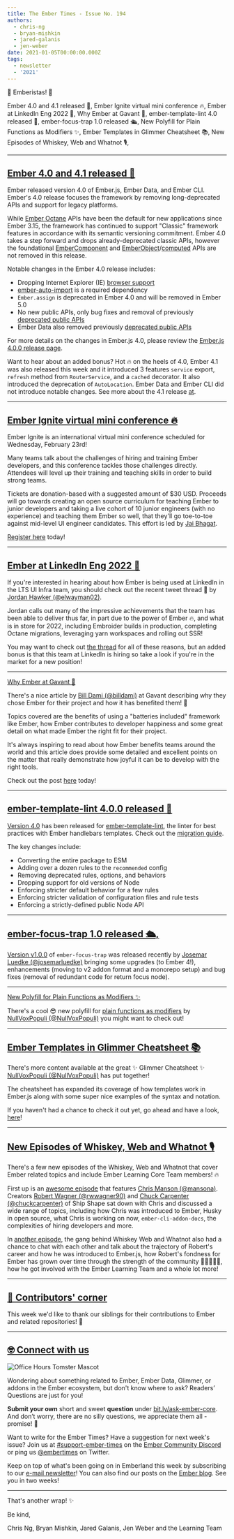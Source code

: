 ```yaml
---
title: The Ember Times - Issue No. 194
authors:
  - chris-ng
  - bryan-mishkin
  - jared-galanis
  - jen-weber
date: 2021-01-05T00:00:00.000Z
tags:
  - newsletter
  - '2021'
---
```


👋 Emberistas! 🐹

Ember 4.0 and 4.1 released 🐹,
Ember Ignite virtual mini conference 🔥,
Ember at LinkedIn Eng 2022 🎉,
Why Ember at Gavant 💛,
ember-template-lint 4.0 released 🧹,
ember-focus-trap 1.0 released 🛳,
New Polyfill for Plain Functions as Modifiers ✨,
Ember Templates in Glimmer Cheatsheet 📚,
New Episodes of Whiskey, Web and Whatnot 🎙,

---

## [Ember 4.0 and 4.1 released 🐹](https://blog.emberjs.com/ember-4-0-released)

Ember released version 4.0 of Ember.js, Ember Data, and Ember CLI. Ember's 4.0 release focuses the framework by removing long-deprecated APIs and support for legacy platforms.

While [Ember Octane](https://emberjs.com/editions/octane/) APIs have been the default for new applications since Ember 3.15, the framework has continued to support "Classic" framework features in accordance with its semantic versioning commitment. Ember 4.0 takes a step forward and drops already-deprecated classic APIs, however the foundational [EmberComponent](https://api.emberjs.com/ember/release/classes/Component) and [EmberObject](https://api.emberjs.com/ember/release/classes/EmberObject)/[computed](https://api.emberjs.com/ember/release/classes/@ember%2Fobject%2Fcomputed/methods) APIs are not removed in this release.

Notable changes in the Ember 4.0 release includes:

- Dropping Internet Explorer (IE) [browser support](https://emberjs.com/browser-support/)
- [ember-auto-import](https://github.com/ef4/ember-auto-import) is a required dependency
- `Ember.assign` is deprecated in Ember 4.0 and will be removed in Ember 5.0
- No new public APIs, only bug fixes and removal of previously [deprecated public APIs](https://deprecations.emberjs.com/v3.x/)
- Ember Data also removed previously [deprecated public APIs](https://deprecations.emberjs.com/ember-data/v3.x/)

For more details on the changes in Ember.js 4.0, please review the [Ember.js 4.0.0 release page](https://github.com/emberjs/ember.js/releases/tag/v4.0.0).

Want to hear about an added bonus? Hot 🔥 on the heels of 4.0, Ember 4.1 was also released this week and it introduced 3 features `service` export, `refresh` method from `RouterService`, and a `cached` decorator. It also introduced the deprecation of `AutoLocation`. Ember Data and Ember CLI did not introduce notable changes. See more about the 4.1 release [at](https://blog.emberjs.com/ember-4-1-released/).

---

## [Ember Ignite virtual mini conference 🔥](https://www.eventbrite.com/e/ember-ignite-tickets-232969998537)

Ember Ignite is an international virtual mini conference scheduled for Wednesday, February 23rd!

Many teams talk about the challenges of hiring and training Ember developers, and this conference tackles those challenges directly.
Attendees will level up their training and teaching skills in order to build strong teams.

Tickets are donation-based with a suggested amount of $30 USD. Proceeds will go towards creating an open source curriculum for teaching Ember to junior developers and taking a live cohort of 10 junior engineers (with no experience) and teaching them Ember so well, that they'll go toe-to-toe against mid-level UI engineer candidates. This effort is led by [Jai Bhagat](https://twitter.com/ChaiWithJai).

[Register here](https://www.eventbrite.com/e/ember-ignite-tickets-232969998537) today!

---

## [Ember at LinkedIn Eng 2022 🎉](https://twitter.com/AxleHellfire/status/1478186542954733568)

If you're interested in hearing about how Ember is being used at LinkedIn in the LTS UI Infra team, you should check out the recent tweet thread 🧵 by [Jordan Hawker (@elwayman02)](https://github.com/elwayman02).

Jordan calls out many of the impressive achievements that the team has been able to deliver thus far, in part due to the power of Ember 🔥, and what is in store for 2022, including Embroider builds in production, completing Octane migrations, leveraging yarn workspaces and rolling out SSR!

You may want to check out [the thread](https://twitter.com/AxleHellfire/status/1478186542954733568) for all of these reasons, but an added bonus is that this team at LinkedIn is hiring so take a look if you're in the market for a new position!

---

[Why Ember at Gavant 💛](https://www.gavant.com/library/ember-as-a-frontend-framework/)

There's a nice article by [Bill Dami (@billdami)](https://github.com/billdami) at Gavant describing why they chose Ember for their project and how it has benefited them! 👏

Topics covered are the benefits of using a "batteries included" framework like Ember, how Ember contributes to developer happiness and some great detail on what made Ember the right fit for their project.

It's always inspiring to read about how Ember benefits teams around the world and this article does provide some detailed and excellent points on the matter that really demonstrate how joyful it can be to develop with the right tools.

Check out the post [here](https://www.gavant.com/library/ember-as-a-frontend-framework/) today!

---

## [ember-template-lint 4.0.0 released 🧹](https://github.com/ember-template-lint/ember-template-lint/releases/tag/v4.0.0)

[Version 4.0](https://github.com/ember-template-lint/ember-template-lint/releases/tag/v4.0.0) has been released for [ember-template-lint](https://github.com/ember-template-lint/ember-template-lint), the linter for best practices with Ember handlebars templates. Check out the [migration guide](https://github.com/ember-template-lint/ember-template-lint/blob/v4.0.0/docs/migration/v4.md).

The key changes include:

- Converting the entire package to ESM
- Adding over a dozen rules to the `recommended` config
- Removing deprecated rules, options, and behaviors
- Dropping support for old versions of Node
- Enforcing stricter default behavior for a few rules
- Enforcing stricter validation of configuration files and rule tests
- Enforcing a strictly-defined public Node API

---

## [ember-focus-trap 1.0 released 🛳,](https://github.com/josemarluedke/ember-focus-trap/releases/tag/v1.0.0)

[Version v1.0.0](https://github.com/josemarluedke/ember-focus-trap/releases/tag/v1.0.0) of `ember-focus-trap` was released recently by [Josemar Luedke (@josemarluedke)](https://github.com/josemarluedke) bringing some upgrades (to Ember 4!), enhancements (moving to v2 addon format and a monorepo setup) and bug fixes (removal of redundant code for return focus node).

---

[New Polyfill for Plain Functions as Modifiers ✨](https://twitter.com/nullvoxpopuli/status/1479971937707245568?s=20)

There's a cool 😎 new polyfill for [plain functions as modifiers](https://github.com/NullVoxPopuli/ember-functions-as-modifiers-polyfill) by [NullVoxPopuli (@NullVoxPopuli)](https://github.com/NullVoxPopuli) you might want to check out!


---

## [Ember Templates in Glimmer Cheatsheet 📚](https://twitter.com/nullvoxpopuli/status/1474037335583080449)

There's more content available at the great ✨ Glimmer Cheatsheet ✨ [NullVoxPopuli (@NullVoxPopuli)](https://github.com/NullVoxPopuli) has put together!

The cheatsheet has expanded its coverage of how templates work in Ember.js along with some super nice examples of the syntax and notation.

If you haven't had a chance to check it out yet, go ahead and have a look, [here](https://cheatsheet.glimmer.nullvoxpopuli.com/docs/templates)!

---

## [New Episodes of Whiskey, Web and Whatnot 🎙](https://twitter.com/shipshapecode/status/1468948885104115725)

There's a few new episodes of the Whiskey, Web and Whatnot that cover Ember related topics and include Ember Learning Core Team members! 🔥

First up is an [awesome episode](https://www.whiskeywebandwhatnot.fm/ember-vs-react-jamstack-and-holes-in-the-hiring-process-with-chris-manson/) that features [Chris Manson (@mansona)](https://github.com/mansona). Creators [Robert Wagner (@rwwagner90)](https://github.com/rwwagner90) and [Chuck Carpenter (@chuckcarpenter)](https://github.com/chuckcarpenter) of Ship Shape sat down with Chris and discussed a wide range of topics, including how Chris was introduced to Ember, Husky in open source, what Chris is working on now, `ember-cli-addon-docs`, the complexities of hiring developers and more.

In [another episode](https://www.whiskeywebandwhatnot.fm/robbies-origin-story-learning-to-code-learning-to-hire-and-taking-the-entrepreneurial-leap/), the gang behind Whiskey Web and Whatnot also had a chance to chat with each other and talk about the trajectory of Robert's career and how he was introduced to Ember.js, how Robert's fondness for Ember has grown over time through the strength of the community 💛🧡💜💚💙, how he got involved with the Ember Learning Team and a whole lot more!

---

## [👏 Contributors' corner](https://guides.emberjs.com/release/contributing/repositories/)

<p>This week we'd like to thank our siblings for their contributions to Ember and related repositories! 💖</p>

---

## [🤓 Connect with us](https://docs.google.com/forms/d/e/1FAIpQLScqu7Lw_9cIkRtAiXKitgkAo4xX_pV1pdCfMJgIr6Py1V-9Og/viewform)

<div class="blog-row">
  <img class="float-right small transparent padded" alt="Office Hours Tomster Mascot" title="Readers' Questions" src="/images/tomsters/officehours.png" />

  <p>Wondering about something related to Ember, Ember Data, Glimmer, or addons in the Ember ecosystem, but don't know where to ask? Readers’ Questions are just for you!</p>

  <p><strong>Submit your own</strong> short and sweet <strong>question</strong> under <a href="https://bit.ly/ask-ember-core" target="rq">bit.ly/ask-ember-core</a>. And don’t worry, there are no silly questions, we appreciate them all - promise! 🤞</p>

  <p>Want to write for the Ember Times? Have a suggestion for next week's issue? Join us at <a href="https://discordapp.com/channels/480462759797063690/485450546887786506">#support-ember-times</a> on the <a href="https://discord.gg/emberjs">Ember Community Discord</a> or ping us <a href="https://twitter.com/embertimes">@embertimes</a> on Twitter.</p>

  <p>Keep on top of what's been going on in Emberland this week by subscribing to our <a href="https://embertimes.substack.com/">e-mail newsletter</a>! You can also find our posts on the <a href="https://blog.emberjs.com/tag/newsletter">Ember blog</a>. See you in two weeks!</p>
</div>

---

That's another wrap! ✨

Be kind,

Chris Ng, Bryan Mishkin, Jared Galanis, Jen Weber and the Learning Team
